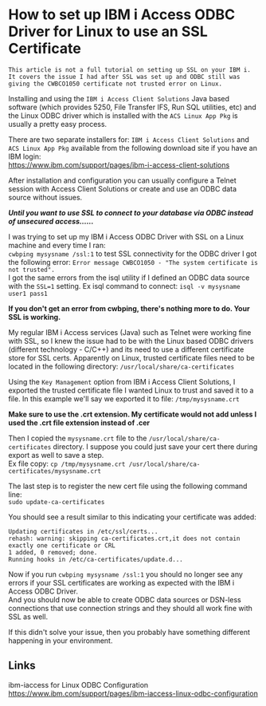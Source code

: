 # How to set up IBM i Access ODBC Driver for Linux to use an SSL Certificate 
```This article is not a full tutorial on setting up SSL on your IBM i. It covers the issue I had after SSL was set up and ODBC still was giving the CWBCO1050 certificate not trusted error on Linux.```

Installing and using the ```IBM i Access Client Solutions``` Java based software (which provides 5250, File Transfer IFS, Run SQL utilities, etc) and the Linux ODBC driver which is installed with the ```ACS Linux App Pkg``` is usually a pretty easy process.    

There are two separate installers for: ```IBM i Access Client Solutions``` and ```ACS Linux App Pkg``` available from the following download site if you have an IBM login:    
https://www.ibm.com/support/pages/ibm-i-access-client-solutions   

After installation and configuration you can usually configure a Telnet session with Access Client Solutions or create and use an ODBC data source without issues.   

***Until you want to use SSL to connect to your database via ODBC instead of unsecured access......***

I was trying to set up my IBM i Access ODBC Driver with SSL on a Linux machine and every time I ran:   
```cwbping mysysname /ssl:1``` to test SSL connectivity for the ODBC driver I got the following error: ```Error message CWBCO1050 - "The system certificate is not trusted".```   
I got the same errors from the isql utility if I defined an ODBC data source with the ```SSL=1``` setting. Ex isql command to connect: ```isql -v mysysname user1 pass1```    

**If you don't get an error from cwbping, there's nothing more to do. Your SSL is working.**

My regular IBM i Access services (Java) such as Telnet were working fine with SSL, so I knew the issue had to be with the Linux based ODBC drivers (different technology - C/C++) and its need to use a different certificate store for SSL certs. Apparently on Linux, trusted certificate files need to be located in the following directory: ```/usr/local/share/ca-certificates```    

Using the ```Key Management``` option from IBM i Access Client Solutions, I exported the trusted certificate file I wanted Linux to trust and saved it to a file. In this example we'll say we exported it to file: ```/tmp/mysysname.crt```    

**Make sure to use the .crt extension. My certificate would not add unless I used the .crt file extension instead of .cer**

Then I copied the ```mysysname.crt``` file to the ```/usr/local/share/ca-certificates``` directory. I suppose you could just save your cert there during export as well to save a step.    
Ex file copy: ```cp /tmp/mysysname.crt /usr/local/share/ca-certificates/mysysname.crt``` 

The last step is to register the new cert file using the following command line:  
```sudo update-ca-certificates```

You should see a result similar to this indicating your certificate was added:
```
Updating certificates in /etc/ssl/certs...
rehash: warning: skipping ca-certificates.crt,it does not contain exactly one certificate or CRL
1 added, 0 removed; done.
Running hooks in /etc/ca-certificates/update.d...
```

Now if you run ```cwbping mysysname /ssl:1``` you should no longer see any errors if your SSL certificates are working as expected with the IBM i Access ODBC Driver.    
And you should now be able to create ODBC data sources or DSN-less connections that use connection strings and they should all work fine with SSL as well.    

If this didn't solve your issue, then you probably have something different happening in your environment.   

## Links
ibm-iaccess for Linux ODBC Configuration   
https://www.ibm.com/support/pages/ibm-iaccess-linux-odbc-configuration
